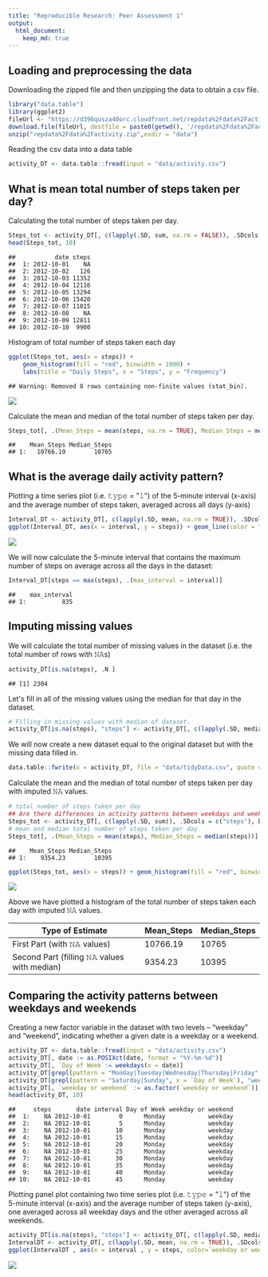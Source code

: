 ```yaml
---
title: "Reproducible Research: Peer Assessment 1"
output: 
  html_document:
    keep_md: true
---
```


## Loading and preprocessing the data

Downloading the zipped file and then unzipping the data to obtain a csv file.


```r
library("data.table")
library(ggplot2)
fileUrl <- "https://d396qusza40orc.cloudfront.net/repdata%2Fdata%2Factivity.zip"
download.file(fileUrl, destfile = paste0(getwd(), '/repdata%2Fdata%2Factivity.zip'), method = "curl")
unzip("repdata%2Fdata%2Factivity.zip",exdir = "data")
```

Reading the csv data into a data table 


```r
activity_DT <- data.table::fread(input = "data/activity.csv")
```

## What is mean total number of steps taken per day?

Calculating the total number of steps taken per day.


```r
Steps_tot <- activity_DT[, c(lapply(.SD, sum, na.rm = FALSE)), .SDcols = c("steps"), by = .(date)] 
head(Steps_tot, 10)
```

```
##           date steps
##  1: 2012-10-01    NA
##  2: 2012-10-02   126
##  3: 2012-10-03 11352
##  4: 2012-10-04 12116
##  5: 2012-10-05 13294
##  6: 2012-10-06 15420
##  7: 2012-10-07 11015
##  8: 2012-10-08    NA
##  9: 2012-10-09 12811
## 10: 2012-10-10  9900
```

Histogram of total number of steps taken each day

```r
ggplot(Steps_tot, aes(x = steps)) +
    geom_histogram(fill = "red", binwidth = 1000) +
    labs(title = "Daily Steps", x = "Steps", y = "Frequency")
```

```
## Warning: Removed 8 rows containing non-finite values (stat_bin).
```

![](PA1_template_files/figure-html/unnamed-chunk-4-1.png)<!-- -->

Calculate the mean and median of the total number of steps taken per day.


```r
Steps_tot[, .(Mean_Steps = mean(steps, na.rm = TRUE), Median_Steps = median(steps, na.rm = TRUE))]
```

```
##    Mean_Steps Median_Steps
## 1:   10766.19        10765
```


## What is the average daily activity pattern?

Plotting a time series plot (i.e. 𝚝𝚢𝚙𝚎 = "𝚕") of the 5-minute interval (x-axis) and the average number of steps taken, averaged across all days (y-axis)


```r
Interval_DT <- activity_DT[, c(lapply(.SD, mean, na.rm = TRUE)), .SDcols = c("steps"), by = .(interval)] 
ggplot(Interval_DT, aes(x = interval, y = steps)) + geom_line(color = "red", size = 1) + labs(title = "Average Daily Steps", x = "Interval", y = "Avgerage Steps per day")
```

![](PA1_template_files/figure-html/unnamed-chunk-6-1.png)<!-- -->

We will now calculate the 5-minute interval that contains the maximum number of steps on average across all the days in the dataset:


```r
Interval_DT[steps == max(steps), .(max_interval = interval)]
```

```
##    max_interval
## 1:          835
```


## Imputing missing values

We will calculate the total number of missing values in the dataset (i.e. the total number of rows with 𝙽𝙰s)


```r
activity_DT[is.na(steps), .N ]
```

```
## [1] 2304
```
Let's fill in all of the missing values using the median for that day in the dataset.


```r
# Filling in missing values with median of dataset. 
activity_DT[is.na(steps), "steps"] <- activity_DT[, c(lapply(.SD, median, na.rm = TRUE)), .SDcols = c("steps")]
```

We will now create a new dataset equal to the original dataset but with the missing data filled in.


```r
data.table::fwrite(x = activity_DT, file = "data/tidyData.csv", quote = FALSE)
```

Calculate the mean and the median of total number of steps taken per day with imputed 𝙽𝙰 values.


```r
# total number of steps taken per day
## Are there differences in activity patterns between weekdays and weekends?
Steps_tot <- activity_DT[, c(lapply(.SD, sum)), .SDcols = c("steps"), by = .(date)] 
# mean and median total number of steps taken per day
Steps_tot[, .(Mean_Steps = mean(steps), Median_Steps = median(steps))]
```

```
##    Mean_Steps Median_Steps
## 1:    9354.23        10395
```

```r
ggplot(Steps_tot, aes(x = steps)) + geom_histogram(fill = "red", binwidth = 1000) + labs(title = "Daily Steps", x = "Steps", y = "Frequency")
```

![](PA1_template_files/figure-html/unnamed-chunk-11-1.png)<!-- -->

Above we have plotted a histogram of the total number of steps taken each day with imputed 𝙽𝙰 values.


Type of Estimate | Mean_Steps | Median_Steps
--- | --- | ---
First Part (with 𝙽𝙰 values) | 10766.19 | 10765
Second Part (filling 𝙽𝙰 values with median) | 9354.23 | 10395

## Comparing the activity patterns between weekdays and weekends

Creating a new factor variable in the dataset with two levels – “weekday” and “weekend”, indicating whether a given date is a weekday or a weekend.


```r
activity_DT <- data.table::fread(input = "data/activity.csv")
activity_DT[, date := as.POSIXct(date, format = "%Y-%m-%d")]
activity_DT[, `Day of Week`:= weekdays(x = date)]
activity_DT[grepl(pattern = "Monday|Tuesday|Wednesday|Thursday|Friday", x = `Day of Week`), "weekday or weekend"] <- "weekday"
activity_DT[grepl(pattern = "Saturday|Sunday", x = `Day of Week`), "weekday or weekend"] <- "weekend"
activity_DT[, `weekday or weekend` := as.factor(`weekday or weekend`)]
head(activity_DT, 10)
```

```
##     steps       date interval Day of Week weekday or weekend
##  1:    NA 2012-10-01        0      Monday            weekday
##  2:    NA 2012-10-01        5      Monday            weekday
##  3:    NA 2012-10-01       10      Monday            weekday
##  4:    NA 2012-10-01       15      Monday            weekday
##  5:    NA 2012-10-01       20      Monday            weekday
##  6:    NA 2012-10-01       25      Monday            weekday
##  7:    NA 2012-10-01       30      Monday            weekday
##  8:    NA 2012-10-01       35      Monday            weekday
##  9:    NA 2012-10-01       40      Monday            weekday
## 10:    NA 2012-10-01       45      Monday            weekday
```

Plotting panel plot containing two time series plot (i.e. 𝚝𝚢𝚙𝚎 = "𝚕") of the 5-minute interval (x-axis) and the average number of steps taken (y-axis), one averaged across all weekday days and the other averaged across all weekends.


```r
activity_DT[is.na(steps), "steps"] <- activity_DT[, c(lapply(.SD, median, na.rm = TRUE)), .SDcols = c("steps")]
IntervalDT <- activity_DT[, c(lapply(.SD, mean, na.rm = TRUE)), .SDcols = c("steps"), by = .(interval, `weekday or weekend`)] 
ggplot(IntervalDT , aes(x = interval , y = steps, color=`weekday or weekend`)) + geom_line() + labs(title = "Average Daily Steps by Weektype", x = "Interval", y = "No. of Steps") + facet_wrap(~`weekday or weekend` , ncol = 1, nrow=2)
```

![](PA1_template_files/figure-html/unnamed-chunk-13-1.png)<!-- -->
